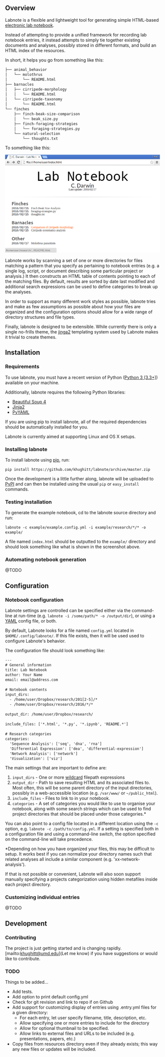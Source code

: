 Overview
--------

Labnote is a flexible and lightweight tool for generating simple HTML-based
[electronic lab notebook](https://en.wikipedia.org/wiki/Electronic_lab_notebook).

Instead of attempting to provide a unified framework for recording lab notebook
entries, it instead attempts to simply tie together existing documents and
analyses, possibly stored in different formats, and build an HTML index of the
resources.

In short, it helps you go from something like this:

    ├── animal_behavior
    │   └── molothrus
    │       └── README.html
    ├── barnacles
    │   ├── cirripede-morphology
    │   │   └── README.html
    │   └── cirripede-taxonomy
    │       └── README.html
    └── finches
        ├── finch-beak-size-comparison
        │   └── beak_size.py
        ├── finch-foraging-strategies
        │   └── foraging-strategies.py
        └── natural-selection
            └── thoughts.txt

To something like this:

![A simple lab notebook](doc/example_screenshot.png)

Labnote works by scanning a set of one or more directories for files matching a
pattern that you specify as pertaining to notebook entries (e.g. a single
log, script, or document describing some particular project or analysis.) It
then constructs an HTML table of contents pointing to each of the matching
files. By default, results are sorted by date last modified and additional 
search expressions can be used to define categories to break up the analyses.

In order to support as many different work styles as possible, labnote tries
and make as few assumptions as possible about how your files are organized and
the configuration options should allow for a wide range of directory structures
and file types.

Finally, labnote is designed to be extensible. While currently there is only 
a single no-frills theme, the [jinga2](http://jinja.pocoo.org/docs/dev/)
templating system used by Labnote makes it trivial to create themes.

Installation
------------

### Requirements

To use labnote, you must have a recent version of Python ([Python 3 (3.3+)](https://www.python.org/))
available on your machine.

Additionally, labnote requires the following Python libraries:

- [Beautiful Soup 4](http://www.crummy.com/software/BeautifulSoup/)
- [Jinja2](http://jinja.pocoo.org/docs/dev/)
- [PyYAML](http://pyyaml.org/)

If you are using pip to install labnote, all of the required dependencies should
be automatically installed for you.

Labnote is currently aimed at supporting Linux and OS X setups.

### Installing labnote

To install labnote using [pip](https://docs.python.org/3.5/installing/index.html), run:

```
pip install https://github.com/khughitt/labnote/archive/master.zip
```

Once the development is a little further along, labnote will be uploaded to
[PyPI](https://pypi.python.org/pypi) and can then be installed using the usual
`pip` or `easy_install` commands.

### Testing installation

To generate the example notebook, cd to the labnote source directory and run:

```
labnote -c example/example.config.yml -i example/research/*/* -o example/
```

A file named `index.html` should be outputted to the `example/` directory and
should look something like what is shown in the screenshot above.

### Automating notebook generation

@TODO

Configuration
-------------

### Notebook configuration

Labnote settings are controlled can be specified either via the command-line at
run-time (e.g. `labnote -i /some/path/* -o /output/dir`), or using a
[YAML](http://yaml.org/) config file, or both.

By default, Labnote looks for a file named `config.yml` located in
`$HOME/.config/labnote/`. If this file exists, then it will be used used to
configure Labnote's behavior.

The configuration file should look something like:

```
---
# General information
title: Lab Notebook
author: Your Name
email: email@address.com

# Notebook contents
input_dirs:
  - /home/user/Dropbox/research/201[2-5]/*
  - /home/user/Dropbox/research/2016/*/*
  
output_dir: /home/user/Dropbox/research/

include_files: ['*.html', '*.py', '*.ipynb', 'README.*']

# Research categories
categories:
  'Sequence Analysis': ['seq', 'dna', 'rna']
  'Differential Expression': ['dea', 'differential-expression']
  'Network Analysis': ['network']
  'Visualization': ['viz']
```

The main settings that are important to define are:

1. `input_dirs` - One or more [wildcard](http://tldp.org/LDP/GNU-Linux-Tools-Summary/html/x11655.htm) filepath expressions
2. `output_dir` - Path to save resulting HTML and its associated files to. Most
   often, this will be some parent directory of the input directories, possibly
   in a web-accessible location (e.g. `/var/www/` or `~/public_html`).
3. `include_files` - Files to link to in your notebook.
4. `categories` - A set of categories you would like to use to organise your
   notebook, along with some search strings which can be used to find project
   directories that should be placed under those categories.*

You can also point to a config file located in a
different location using the `-c` option, e.g. `labnote -c
/path/to/config.yml`. If a setting is specified both in a configuration file
and using a command-line switch, the option specified on the command-line will
take precedence.

*Depending on how you have organized your files, this may be difficult to
setup. It works best if you can normalize your directory names such that
related analyses all include a similar component (e.g. 'xx-network-analysis').

If that is not possible or convenient, Labnote will also soon support manually
specifying a projects categorization using hidden metafiles inside each project
directory.

### Customizing individual entries

@TODO

Development
-----------

### Contributing

The project is just getting started and is changing rapidly.
[mailto:khughitt@umd.edu](Let me know) if you have suggestions or would like to
contribute.

### TODO

Things to be added...

- Add tests.
- Add option to print default config.yml
- Check for git revision and link to repo if on Github
- Add support for customizing display of entries using .entry.yml files for a
  given directory:
    - For each entry, let user specify filename, title, description, etc.
    - Allow specifying one or more entries to include for the directory
    - Allow for optional thumbnail to be specified.
    - Allow links to external files and URLs to be included (e.g.
      presentations, papers, etc.)
- Copy files from resources directory even if they already exists; this way any
  new files or updates will be included.

